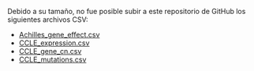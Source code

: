 Debido a su tamaño, no fue posible subir a este repositorio de GitHub los siguientes archivos CSV:
* [Achilles_gene_effect.csv](https://depmap.org/portal/data_page/?tab=allData&releasename=DepMap%20Public%2020Q3&filename=Achilles_gene_effect.csv)
* [CCLE_expression.csv](https://depmap.org/portal/data_page/?tab=allData&releasename=DepMap%20Public%2020Q3&filename=CCLE_expression.csv)
* [CCLE_gene_cn.csv](https://depmap.org/portal/data_page/?tab=allData&releasename=DepMap%20Public%2020Q3&filename=CCLE_gene_cn.csv)
* [CCLE_mutations.csv](https://depmap.org/portal/data_page/?tab=allData&releasename=DepMap%20Public%2020Q3&filename=CCLE_mutations.csv)